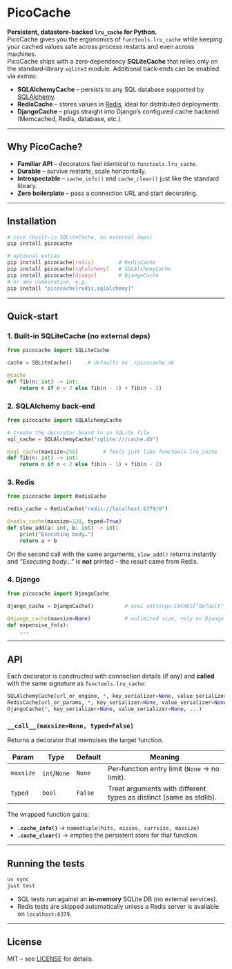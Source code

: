 # PicoCache

**Persistent, datastore‑backed `lru_cache` for Python.**  
PicoCache gives you the ergonomics of `functools.lru_cache` while keeping your
cached values safe across process restarts and even across machines.  
PicoCache ships with a zero‑dependency **SQLiteCache** that relies only on the
standard‑library `sqlite3` module. Additional back‑ends can be enabled via
_extras_:

- **SQLAlchemyCache** – persists to any SQL database supported by
  [SQLAlchemy](https://www.sqlalchemy.org/).
- **RedisCache** – stores values in [Redis](https://redis.io/), ideal for
  distributed deployments.
- **DjangoCache** – plugs straight into Django’s configured cache backend
  (Memcached, Redis, database, etc.).

---

## Why PicoCache?

- **Familiar API** – decorators feel _identical_ to `functools.lru_cache`.
- **Durable** – survive restarts, scale horizontally.
- **Introspectable** – `cache_info()` and `cache_clear()` just like the
  standard library.
- **Zero boilerplate** – pass a connection URL and start decorating.

---

## Installation

```bash
# core (built‑in SQLiteCache, no external deps)
pip install picocache

# optional extras
pip install picocache[redis]        # RedisCache
pip install picocache[sqlalchemy]   # SQLAlchemyCache
pip install picocache[django]       # DjangoCache
# or any combination, e.g.
pip install "picocache[redis,sqlalchemy]"
```

---

## Quick‑start

### 1. Built‑in SQLiteCache (no external deps)

```python
from picocache import SQLiteCache

cache = SQLiteCache()     # defaults to ./picocache.db

@cache
def fib(n: int) -> int:
    return n if n < 2 else fib(n - 1) + fib(n - 2)
```

### 2. SQLAlchemy back‑end

```python
from picocache import SQLAlchemyCache

# Create the decorator bound to an SQLite file
sql_cache = SQLAlchemyCache("sqlite:///cache.db")

@sql_cache(maxsize=256)        # feels just like functools.lru_cache
def fib(n: int) -> int:
    return n if n < 2 else fib(n - 1) + fib(n - 2)
```

### 3. Redis

```python
from picocache import RedisCache

redis_cache = RedisCache("redis://localhost:6379/0")

@redis_cache(maxsize=128, typed=True)
def slow_add(a: int, b: int) -> int:
    print("Executing body…")
    return a + b
```

On the second call with the same arguments, `slow_add()` returns instantly and
_“Executing body…”_ is **not** printed – the result came from Redis.

### 4. Django

```python
from picocache import DjangoCache

django_cache = DjangoCache()          # uses settings.CACHES["default"]

@django_cache(maxsize=None)           # unlimited size, rely on Django’s TTL
def expensive_fn(x):
    ...
```

---

## API

Each decorator is constructed with connection details (if any) and **called** with
the same signature as `functools.lru_cache`:

```python
SQLAlchemyCache(url_or_engine, *, key_serializer=None, value_serializer=None, ...)
RedisCache(url_or_params, *, key_serializer=None, value_serializer=None, ...)
DjangoCache(*, key_serializer=None, value_serializer=None, ...)
```

### `__call__(maxsize=None, typed=False)`

Returns a decorator that memoises the target function.

| Param     | Type         | Default | Meaning                                                            |
| --------- | ------------ | ------- | ------------------------------------------------------------------ |
| `maxsize` | `int`/`None` | `None`   | Per‑function entry limit (`None` → no limit).                      |
| `typed`   | `bool`       | `False` | Treat arguments with different types as distinct (same as stdlib). |

The wrapped function gains:

- **`.cache_info()`** → `namedtuple(hits, misses, currsize, maxsize)`
- **`.cache_clear()`** → empties the persistent store for that function.

---

## Running the tests

```bash
uv sync
just test
```

- SQL tests run against an **in‑memory** SQLite DB (no external services).
- Redis tests are skipped automatically unless a Redis server is available on
  `localhost:6379`.

---

## License

MIT – see [LICENSE](LICENSE) for details.
